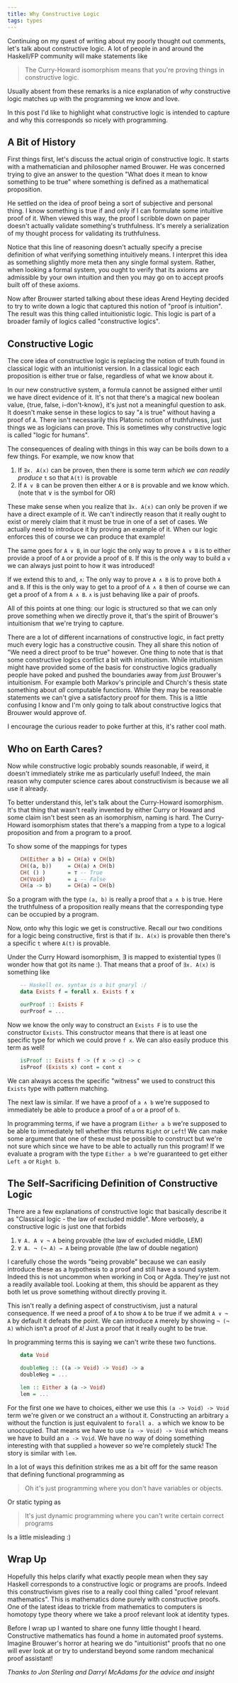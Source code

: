 ```yaml
---
title: Why Constructive Logic
tags: types
---
```


Continuing on my quest of writing about my poorly thought out
comments, let's talk about constructive logic. A lot of people in and
around the Haskell/FP community will make statements like

> The Curry-Howard isomorphism means that you're proving things in
> constructive logic.

Usually absent from these remarks is a nice explanation of *why*
constructive logic matches up with the programming we know and love.

In this post I'd like to highlight what constructive logic is intended
to capture and why this corresponds so nicely with programming.

## A Bit of History

First things first, let's discuss the actual origin of constructive
logic. It starts with a mathematician and philosopher named
Brouwer. He was concerned trying to give an answer to the question
"What does it mean to know something to be true" where something is
defined as a mathematical proposition.

He settled on the idea of proof being a sort of subjective and
personal thing. I know something is true if and only if I can
formulate some intuitive proof of it. When viewed this way, the proof
I scribble down on paper doesn't actually validate something's
truthfulness. It's merely a serialization of my thought process for
validating its truthfulness.

Notice that this line of reasoning doesn't actually specify a precise
definition of what verifying something intuitively means. I interpret
this idea as something slightly more meta then any single formal
system. Rather, when looking a formal system, you ought to verify that
its axioms are admissible by your own intuition and then you may go on
to accept proofs built off of these axioms.

Now after Brouwer started talking about these ideas Arend Heyting
decided to try to write down a logic that captured this notion of
"proof is intuition". The result was this thing called intuitionistic
logic. This logic is part of a broader family of logics called
"constructive logics".

## Constructive Logic

The core idea of constructive logic is replacing the notion of truth
found in classical logic with an intuitionist version. In a classical
logic each proposition is either true or false, regardless of what we
know about it.

In our new constructive system, a formula cannot be assigned either
until we have direct evidence of it. It's not that there's a magical
new boolean value, {true, false, i-don't-know}, it's just not a
meaningful question to ask. It doesn't make sense in these logics to
say "`A` is true" without having a proof of `A`. There isn't
necessarily this Platonic notion of truthfulness, just things we as
logicians can prove. This is sometimes why constructive logic is
called "logic for humans".

The consequences of dealing with things in this way can be boils down
to a few things. For example, we now know that

 1. If `∃x. A(x)` can be proven, then there is some term *which we can
    readily produce* `t` so that `A(t)` is provable
 2. If `A ∨ B` can be proven then either `A` or `B` is provable and we
    know which. (note that ∨ is the symbol for OR)

These make sense when you realize that `∃x. A(x)` can only be proven if
we have a direct example of it. We can't indirectly reason that it
really ought to exist or merely claim that it must be true in one of a
set of cases. We actually need to introduce it by proving an example of
it. When our logic enforces this of course we can produce that
example!

The same goes for `A ∨ B`, in our logic the only way to prove
`A ∨ B` is to either provide a proof of `A` or provide a proof of
`B`. If this is the only way to build a `∨` we can always just point
to how it was introduced!

If we extend this to and, `∧`: The only way to prove `A ∧ B` is to
prove both `A` and `B`. If this is the only way to get to a proof of
`A ∧ B` then of course we can get a proof of `A` from `A ∧ B`. `∧` is
just behaving like a pair of proofs.

All of this points at one thing: our logic is structured so that we
can only prove something when we directly prove it, that's the spirit
of Brouwer's intuitionism that we're trying to capture.

There are a lot of different incarnations of constructive logic, in
fact pretty much every logic has a constructive cousin. They all share
this notion of "We need a direct proof to be true" however. One thing
to note that is that some constructive logics conflict a bit with
intuitionism. While intuitionism might have provided some of the basis
for constructive logics gradually people have poked and pushed the
boundaries away from *just* Brouwer's intuitionism.  For example both
Markov's principle and Church's thesis state something about *all*
computable functions. While they may be reasonable statements we can't
give a satisfactory proof for them. This is a little confusing I know
and I'm only going to talk about constructive logics that Brouwer
would approve of.

I encourage the curious reader to poke further at this, it's rather
cool math.

## Who on Earth Cares?

Now while constructive logic probably sounds reasonable, if weird, it
doesn't immediately strike me as particularly useful! Indeed, the main
reason why computer science cares about constructivism is because we
all use it already.

To better understand this, let's talk about the Curry-Howard
isomorphism. It's that thing that wasn't really invented by either
Curry or Howard and some claim isn't best seen as an isomorphism,
naming is hard. The Curry-Howard isomorphism states that there's a
mapping from a type to a logical proposition and from a program to a
proof.

To show some of the mappings for types

``` haskell
    CH(Either a b) = CH(a) ∨ CH(b)
    CH((a, b))     = CH(a) ∧ CH(b)
    CH( () )       = ⊤ -- True
    CH(Void)       = ⊥ -- False
    CH(a -> b)     = CH(a) → CH(b)
```

So a program with the type `(a, b)` is really a proof that `a ∧ b` is
true. Here the truthfulness of a proposition really means that the
corresponding type can be occupied by a program.

Now, onto why this logic we get is constructive. Recall our two
conditions for a logic being constructive, first is that if `∃x. A(x)`
is provable then there's a specific `t` where `A(t)` is provable.

Under the Curry Howard isomorphism, ∃ is mapped to existential types
(I wonder how that got its name :). That means that a proof of
`∃x. A(x)` is something like

``` haskell
    -- Haskell ex. syntax is a bit gnaryl :/
    data Exists f = forall x. Exists f x

    ourProof :: Exists F
    ourProof = ...
```

Now we know the only way to construct an `Exists F` is to use the
constructor `Exists`. This constructor means that there is at least
one specific type for which we could prove `f x`. We can also easily
produce this term as well!

``` haskell
    isProof :: Exists f -> (f x -> c) -> c
    isProof (Exists x) cont = cont x
```

We can always access the specific "witness" we used to construct this
`Exists` type with pattern matching.

The next law is similar. If we have a proof of `a ∧ b` we're supposed
to immediately be able to produce a proof of `a` or a proof of `b`.

In programming terms, if we have a program `Either a b` we're supposed
to be able to immediately tell whether this returns `Right` or `Left`!
We can make some argument that one of these must be possible to
construct but we're not sure which since we have to be able to
actually run this program! If we evaluate a program with the type
`Either a b` we're guaranteed to get either `Left a` or `Right b`.

## The Self-Sacrificing Definition of Constructive Logic

There are a few explanations of constructive logic that basically
describe it as "Classical logic - the law of excluded middle". More
verbosely, a constructive logic is just one that forbids

 1. `∀ A. A ∨ ¬ A` being provable (the law of excluded middle, LEM)
 2. `∀ A. ¬ (¬ A) → A` being provable (the law of double negation)

I carefully chose the words "being provable" because we can easily
introduce these as a hypothesis to a proof and still have a sound
system. Indeed this is not uncommon when working in Coq or
Agda. They're just not a readily available tool. Looking at them, this
should be apparent as they both let us prove something without
directly proving it.

This isn't really a defining aspect of constructivism, just a natural
consequence. If we need a proof of `A` to show `A` to be true if we
admit `A ∨ ¬ A` by default it defeats the point. We can introduce `A`
merely by showing `¬ (¬ A)` which isn't a proof of `A`! Just a proof
that it really ought to be true.

In programming terms this is saying we can't write these two
functions.

``` haskell
    data Void

    doubleNeg :: ((a -> Void) -> Void) -> a
    doubleNeg = ...

    lem :: Either a (a -> Void)
    lem = ...
```

For the first one we have to choices, either we use this
`(a -> Void) -> Void` term we're given or we construct an `a` without
it. Constructing an arbitrary `a` without the function is just
equivalent to `forall a. a` which we know to be unoccupied. That means
we have to use `(a -> Void) -> Void` which means we have to build an
`a -> Void`. We have no way of doing something interesting with that
supplied `a` however so we're completely stuck! The story is similar
with `lem`.

In a lot of ways this definition strikes me as a bit off for the same
reason that defining functional programming as

> Oh it's just programming where you don't have variables or objects.

Or static typing as

> It's just dynamic programming where you can't write certain correct
> programs

Is a little misleading :)

## Wrap Up

Hopefully this helps clarify what exactly people mean when they say
Haskell corresponds to a constructive logic or programs are
proofs. Indeed this constructivism gives rise to a really cool thing
called "proof relevant mathematics". This is mathematics done purely
with constructive proofs. One of the latest ideas to trickle from
mathematics to computers is homotopy type theory where we take a proof
relevant look at identity types.

Before I wrap up I wanted to share one funny little thought I
heard. Constructive mathematics has found a home in automated proof
systems. Imagine Brouwer's horror at hearing we do "intuitionist"
proofs that no one will ever look at or try to understand beyond some
random mechanical proof assistant!

*Thanks to Jon Sterling and Darryl McAdams for the advice and insight*

